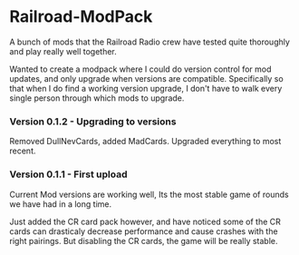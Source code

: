 # Railroad-ModPack
 A bunch of mods that the Railroad Radio crew have tested quite thoroughly and play really well together.

 Wanted to create a modpack where I could do version control for mod updates, and only upgrade when versions are compatible. Specifically so that when I do find a working version upgrade, I don't have to walk every single person through which mods to upgrade.

### Version 0.1.2 - Upgrading to versions
  Removed DullNevCards, added MadCards. Upgraded everything to most recent.

### Version 0.1.1 - First upload
  Current Mod versions are working well, Its the most stable game of rounds we have had in a long time.

  Just added the CR card pack however, and have noticed some of the CR cards can drasticaly decrease performance and cause crashes with the right pairings. But disabling the CR cards, the game will be really stable.
